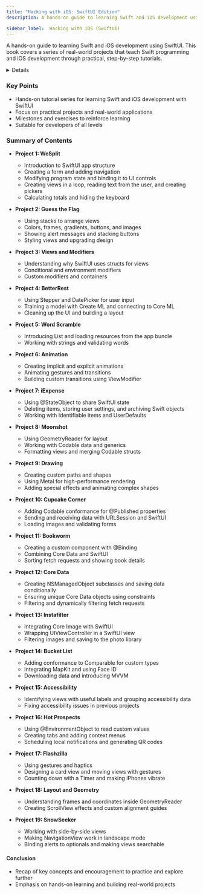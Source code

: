 ```yaml
---
title: "Hacking with iOS: SwiftUI Edition"
description: A hands-on guide to learning Swift and iOS development using SwiftUI. This book covers a series of real-world projects that teach Swift programming and iOS development through practical, step-by-step tutorials.

sidebar_label:  Hacking with iOS (SwiftUI)
---
```


A hands-on guide to learning Swift and iOS development using SwiftUI. This book covers a series of real-world projects that teach Swift programming and iOS development through practical, step-by-step tutorials.

<details>
**URL:** https://www.hackingwithswift.com/store/hacking-with-ios

**Published:** March 2, 2022  
**Last Updated:** March 2, 2022

**Authors:** `Paul Hudson`

**Tags:**  
`SwiftUI`, `Swift`, `iOS Development`, `Tutorials`, `Programming`
</details>

### Key Points
- Hands-on tutorial series for learning Swift and iOS development with SwiftUI
- Focus on practical projects and real-world applications
- Milestones and exercises to reinforce learning
- Suitable for developers of all levels

### Summary of Contents
- **Project 1: WeSplit**
  - Introduction to SwiftUI app structure
  - Creating a form and adding navigation
  - Modifying program state and binding it to UI controls
  - Creating views in a loop, reading text from the user, and creating pickers
  - Calculating totals and hiding the keyboard

- **Project 2: Guess the Flag**
  - Using stacks to arrange views
  - Colors, frames, gradients, buttons, and images
  - Showing alert messages and stacking buttons
  - Styling views and upgrading design

- **Project 3: Views and Modifiers**
  - Understanding why SwiftUI uses structs for views
  - Conditional and environment modifiers
  - Custom modifiers and containers

- **Project 4: BetterRest**
  - Using Stepper and DatePicker for user input
  - Training a model with Create ML and connecting to Core ML
  - Cleaning up the UI and building a layout

- **Project 5: Word Scramble**
  - Introducing List and loading resources from the app bundle
  - Working with strings and validating words

- **Project 6: Animation**
  - Creating implicit and explicit animations
  - Animating gestures and transitions
  - Building custom transitions using ViewModifier

- **Project 7: iExpense**
  - Using @StateObject to share SwiftUI state
  - Deleting items, storing user settings, and archiving Swift objects
  - Working with Identifiable items and UserDefaults

- **Project 8: Moonshot**
  - Using GeometryReader for layout
  - Working with Codable data and generics
  - Formatting views and merging Codable structs

- **Project 9: Drawing**
  - Creating custom paths and shapes
  - Using Metal for high-performance rendering
  - Adding special effects and animating complex shapes

- **Project 10: Cupcake Corner**
  - Adding Codable conformance for @Published properties
  - Sending and receiving data with URLSession and SwiftUI
  - Loading images and validating forms

- **Project 11: Bookworm**
  - Creating a custom component with @Binding
  - Combining Core Data and SwiftUI
  - Sorting fetch requests and showing book details

- **Project 12: Core Data**
  - Creating NSManagedObject subclasses and saving data conditionally
  - Ensuring unique Core Data objects using constraints
  - Filtering and dynamically filtering fetch requests

- **Project 13: Instafilter**
  - Integrating Core Image with SwiftUI
  - Wrapping UIViewController in a SwiftUI view
  - Filtering images and saving to the photo library

- **Project 14: Bucket List**
  - Adding conformance to Comparable for custom types
  - Integrating MapKit and using Face ID
  - Downloading data and introducing MVVM

- **Project 15: Accessibility**
  - Identifying views with useful labels and grouping accessibility data
  - Fixing accessibility issues in previous projects

- **Project 16: Hot Prospects**
  - Using @EnvironmentObject to read custom values
  - Creating tabs and adding context menus
  - Scheduling local notifications and generating QR codes

- **Project 17: Flashzilla**
  - Using gestures and haptics
  - Designing a card view and moving views with gestures
  - Counting down with a Timer and making iPhones vibrate

- **Project 18: Layout and Geometry**
  - Understanding frames and coordinates inside GeometryReader
  - Creating ScrollView effects and custom alignment guides

- **Project 19: SnowSeeker**
  - Working with side-by-side views
  - Making NavigationView work in landscape mode
  - Binding alerts to optionals and making views searchable

#### Conclusion
- Recap of key concepts and encouragement to practice and explore further
- Emphasis on hands-on learning and building real-world projects

<LinkCard title="Link to Book" href="https://www.hackingwithswift.com/store/hacking-with-ios" />